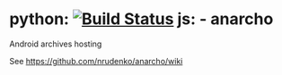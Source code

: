 python: [![Build Status](https://travis-ci.org/nrudenko/anarcho.svg)](https://travis-ci.org/nrudenko/anarcho)
js: -
anarcho
=======

Android archives hosting

See https://github.com/nrudenko/anarcho/wiki